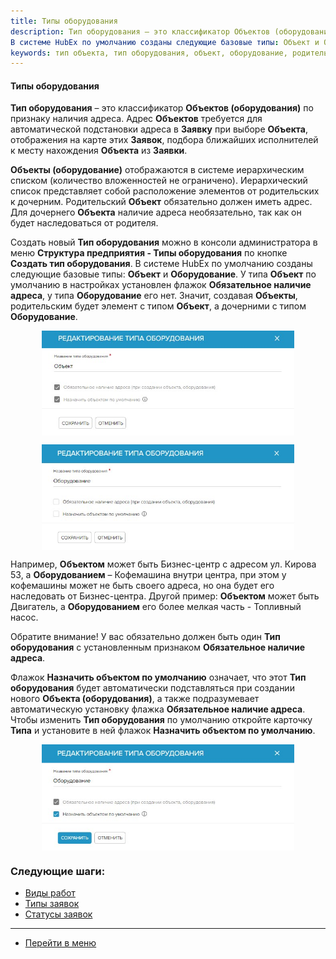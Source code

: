```yaml
---
title: Типы оборудования
description: Тип оборудования – это классификатор Объектов (оборудования) по признаку наличия адреса. Создать новый Тип оборудования можно в консоли администратора в меню Структура предприятия - Типы оборудования по кнопке Создать тип оборудования.
В системе HubEx по умолчанию созданы следующие базовые типы: Объект и Оборудование.
keywords: тип объекта, тип оборудования, объект, оборудование, родительский объект, дочерний объект, наличие адреса, hubex, хабекс, хубекс, хабикс
---
```


#### Типы оборудования
<html>
<meta charset="utf-8">
</html>
<body>
<p><strong>Тип оборудования</strong> – это классификатор <strong>Объектов (оборудования)</strong> по признаку наличия
    адреса.
    Адрес <strong>Объектов</strong> требуется для автоматической подстановки адреса в <strong>Заявку</strong> при выборе
    <strong>Объекта</strong>, отображения на карте
    этих <strong>Заявок</strong>, подбора ближайших исполнителей к месту нахождения <strong>Объекта</strong> из <strong>Заявки</strong>.
</p>
<p><strong>Объекты (оборудование)</strong> отображаются в системе иерархическим списком (количество вложенностей не
    ограничено).
    Иерархический список представляет собой расположение элементов от родительских к дочерним.
    Родительский <strong>Объект</strong> обязательно должен иметь адрес. Для дочернего <strong>Объекта</strong> наличие
    адреса необязательно, так как он
    будет наследоваться от родителя.</p>
<p>Создать новый <strong>Тип оборудования</strong> можно в консоли администратора в меню <strong>Структура предприятия -
    Типы оборудования</strong> по
    кнопке <strong>Создать тип оборудования</strong>.
    В системе HubEx по умолчанию созданы следующие базовые типы: <strong>Объект</strong> и <strong>Оборудование</strong>.
    У типа <strong>Объект</strong> по умолчанию в настройках установлен флажок <strong>Обязательное наличие
        адреса</strong>, у типа <strong>Оборудование</strong> его нет.
    Значит, создавая <strong>Объекты</strong>, родительским будет элемент с типом <strong>Объект</strong>, а дочерними с
    типом <strong>Оборудование</strong>.</p>
<div>
    <img style="margin: 0 auto; display: block; max-width: 80%;"
         src="/attachments/images/FAQ/ADMIN/ObjectsType/Type2.jpg"/>
</div>
<p>
<div>
    <img style="margin: 0 auto; display: block; max-width: 80%;"
         src="/attachments/images/FAQ/ADMIN/ObjectsType/Type1.jpg"/>
</div>
</p>
<p>Например, <strong>Объектом</strong> может быть Бизнес-центр с адресом ул. Кирова 53, а <strong>Оборудованием</strong>
    – Кофемашина внутри центра, при
    этом у кофемашины может не быть своего адреса, но она будет его наследовать от Бизнес-центра. Другой пример:
    <strong>Объектом</strong> может быть Двигатель, а <strong>Оборудованием</strong> его более мелкая часть - Топливный
    насос.</p>
<p>Обратите внимание! У вас обязательно должен быть один <strong>Тип оборудования</strong> с установленным признаком
    <strong>Обязательное наличие
        адреса</strong>.</p>
<p>Флажок <strong>Назначить объектом по умолчанию</strong> означает, что этот <strong>Тип оборудования</strong> будет
    автоматически подставляться при
    создании нового <strong>Объекта (оборудования)</strong>, а также подразумевает автоматическую установку флажка
    <strong>Обязательное наличие
        адреса</strong>. Чтобы изменить <strong>Тип оборудования</strong> по умолчанию откройте карточку
    <strong>Типа</strong> и установите в ней флажок <strong>Назначить объектом по умолчанию</strong>.</p>
<div>
    <img style="margin: 0 auto; display: block; max-width: 80%;"
         src="/attachments/images/FAQ/ADMIN/ObjectsType/Type3.jpg"/>
</div>

</body>

### Следующие шаги:
- [Виды работ](./WorkType.md)
- [Типы заявок](./TicketType/.md)
- [Статусы заявок](./StatusType.md)


____
- [Перейти в меню](http://wiki.hubex.ru)
